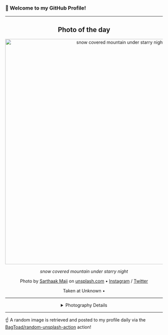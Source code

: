 ### 👋 Welcome to my GitHub Profile!

----
<div align="center">

## Photo of the day
  
  <a href="https://unsplash.com/photos/snow-covered-mountain-under-starry-night-dOA35bihSjk"><img width="720" src="https://images.unsplash.com/photo-1621178734002-ad899f4fec71?crop=entropy&cs=tinysrgb&fit=max&fm=jpg&ixid=M3w1OTQ0OTd8MHwxfHJhbmRvbXx8fHx8fHx8fDE3NTI0NzM1NDJ8&ixlib=rb-4.1.0&q=80&w=1080" alt="snow covered mountain under starry night"></a>
  
  <em>snow covered mountain under starry night</em>
  
  <em></em>

  Photo by [Sarthaak Maji](null) on [unsplash.com](https://unsplash.com/) • [Instagram](https://instagram.com/srtkmji.p) / [Twitter](https://twitter.com/stark_1007)
  
  Taken at Unknown • 
  
  ---
  
<details>
<summary>Photography Details</summary>
  
| Parameter     | Value |
| ------------- | ----- |
| Camera Model  | Canon EOS 1500D |
| Exposure Time | 1/800 |
| Aperture      | 9 |
| Focal Length  | 250.0 |
| ISO           | 100 |
| Location      | Unknown (null) |
| Coordinates   | Latitude 0, Longitude 0 |

</details>

</div>

----

☝️ A random image is retrieved and posted to my profile daily via the [BagToad/random-unsplash-action](https://github.com/BagToad/random-unsplash-action) action!
